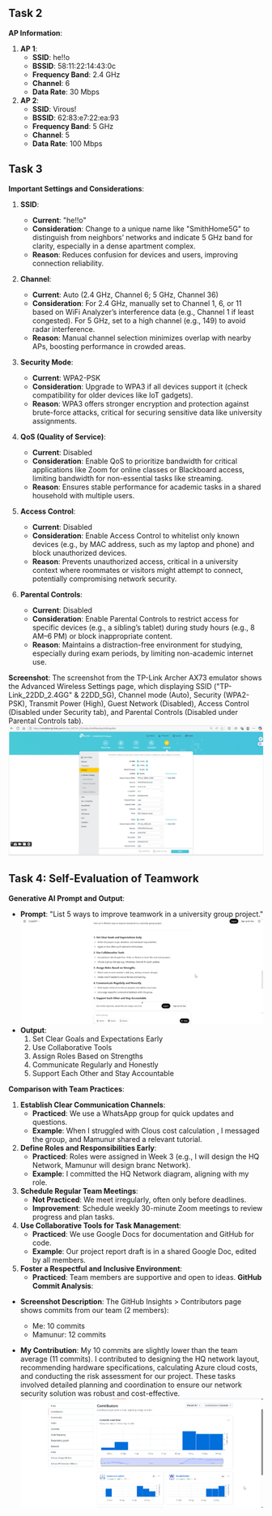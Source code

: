## Task 2

**AP Information**:
1. **AP 1**:
   - **SSID**: he!!o
   - **BSSID**: 58:11:22:14:43:0c
   - **Frequency Band**: 2.4 GHz
   - **Channel**: 6
   - **Data Rate**: 30 Mbps
2. **AP 2**:
   - **SSID**: Virous!
   - **BSSID**: 62:83:e7:22:ea:93
   - **Frequency Band**: 5 GHz
   - **Channel**: 5
   - **Data Rate**: 100 Mbps

## Task 3

**Important Settings and Considerations**:

1. **SSID**: 
   - **Current**: "he!!o"
   - **Consideration**: Change to a unique name like "SmithHome5G" to distinguish from neighbors’ networks and indicate 5 GHz band for clarity, especially in a dense apartment complex.
   - **Reason**: Reduces confusion for devices and users, improving connection reliability.
2. **Channel**: 
   - **Current**: Auto (2.4 GHz, Channel 6; 5 GHz, Channel 36)
   - **Consideration**: For 2.4 GHz, manually set to Channel 1, 6, or 11 based on WiFi Analyzer’s interference data (e.g., Channel 1 if least congested). For 5 GHz, set to a high channel (e.g., 149) to avoid radar interference.
   - **Reason**: Manual channel selection minimizes overlap with nearby APs, boosting performance in crowded areas.

3. **Security Mode**: 
   - **Current**: WPA2-PSK
   - **Consideration**: Upgrade to WPA3 if all devices support it (check compatibility for older devices like IoT gadgets).
   - **Reason**: WPA3 offers stronger encryption and protection against brute-force attacks, critical for securing sensitive data like university assignments.

4. **QoS (Quality of Service)**: 
   - **Current**: Disabled
   - **Consideration**: Enable QoS to prioritize bandwidth for critical applications like Zoom for online classes or Blackboard access, limiting bandwidth for non-essential tasks like streaming.
   - **Reason**: Ensures stable performance for academic tasks in a shared household with multiple users.

5. **Access Control**: 
   - **Current**: Disabled
   - **Consideration**: Enable Access Control to whitelist only known devices (e.g., by MAC address, such as my laptop and phone) and block unauthorized devices.
   - **Reason**: Prevents unauthorized access, critical in a university context where roommates or visitors might attempt to connect, potentially compromising network security.

6. **Parental Controls**: 
   - **Current**: Disabled
   - **Consideration**: Enable Parental Controls to restrict access for specific devices (e.g., a sibling’s tablet) during study hours (e.g., 8 AM–6 PM) or block inappropriate content.
   - **Reason**: Maintains a distraction-free environment for studying, especially during exam periods, by limiting non-academic internet use.

**Screenshot**: The screenshot from the TP-Link Archer AX73 emulator shows the Advanced Wireless Settings page, which displaying SSID ("TP-Link_22DD_2.4GG" & 22DD_5G), Channel mode (Auto), Security (WPA2-PSK), Transmit Power (High), Guest Network (Disabled), Access Control (Disabled under Security tab), and Parental Controls (Disabled under Parental Controls tab).
 ![router-web](./images/week7-task3-homeRouter-defaultSettings.png)

## Task 4: Self-Evaluation of Teamwork

**Generative AI Prompt and Output**:

- **Prompt**: "List 5 ways to improve teamwork in a university group project."
![Ai-Prompt](./images/week7-task4-ai.png)
- **Output**:
  1. Set Clear Goals and Expectations Early
  2. Use Collaborative Tools
  3. Assign Roles Based on Strengths
  4. Communicate Regularly and Honestly
  5. Support Each Other and Stay Accountable



**Comparison with Team Practices**:

1. **Establish Clear Communication Channels**:
   - **Practiced**: We use a WhatsApp group for quick updates and questions.
   - **Example**: When I struggled with Clous cost calculation , I messaged the group, and Mamunur shared a relevant tutorial.
2. **Define Roles and Responsibilities Early**:
   - **Practiced**: Roles were assigned in Week 3 (e.g., I will design the HQ Network, Mamunur will design  branc Network).
   - **Example**: I committed the HQ Network diagram, aligning with my role.
3. **Schedule Regular Team Meetings**:
   - **Not Practiced**: We meet irregularly, often only before deadlines.
   - **Improvement**: Schedule weekly 30-minute Zoom meetings to review progress and plan tasks.
4. **Use Collaborative Tools for Task Management**:
   - **Practiced**: We use Google Docs for documentation and GitHub for code.
   - **Example**: Our project report draft is in a shared Google Doc, edited by all members.
5. **Foster a Respectful and Inclusive Environment**:
   - **Practiced**: Team members are supportive and open to ideas.
**GitHub Commit Analysis**:

- **Screenshot Description**: The GitHub Insights > Contributors page shows commits from our team (2 members):
  - Me: 10 commits 
  - Mamunur: 12 commits 

- **My Contribution**: My 10 commits are slightly lower than the team average (11 commits). I contributed to designing the HQ network layout, recommending hardware specifications, calculating Azure cloud costs, and conducting the risk assessment for our project. These tasks involved detailed planning and coordination to ensure our network security solution was robust and cost-effective.
![Commit-Analysis](./images/week7-task4-github.png)
